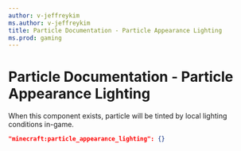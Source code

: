 ```yaml
---
author: v-jeffreykim
ms.author: v-jeffreykim
title: Particle Documentation - Particle Appearance Lighting
ms.prod: gaming
---
```


# Particle Documentation - Particle Appearance Lighting

When this component exists, particle will be tinted by local lighting conditions in-game.

```json
"minecraft:particle_appearance_lighting": {}
```
